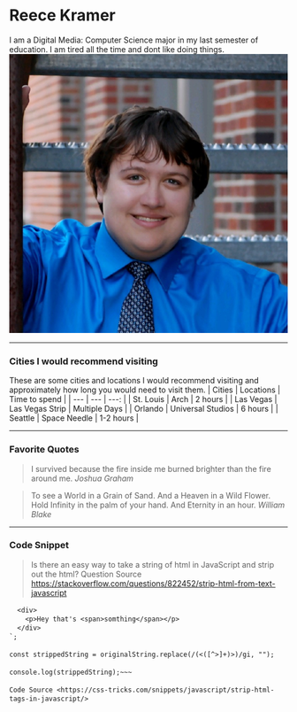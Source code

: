 # Reece Kramer
I am a Digital Media: Computer Science major in my last semester of education. I am tired all the time and dont like doing things.
![me](me.jpg)

---

### Cities I would recommend visiting

These are some cities and locations I would recommend visiting and approximately how long you would need to visit them.
| Cities | Locations | Time to spend |
| --- | --- | ---: |
| St. Louis | Arch | 2 hours |
| Las Vegas | Las Vegas Strip | Multiple Days |
| Orlando | Universal Studios | 6 hours |
| Seattle | Space Needle | 1-2 hours |

---

### Favorite Quotes 

> I survived because the fire inside me burned brighter than the fire around me.
*Joshua Graham*

> To see a World in a Grain of Sand. And a Heaven in a Wild Flower. Hold Infinity in the palm of your hand. And Eternity in an hour. 
*William Blake*

---

### Code Snippet

> Is there an easy way to take a string of html in JavaScript and strip out the html?
Question Source <https://stackoverflow.com/questions/822452/strip-html-from-text-javascript>
~~~ const originalString = `
  <div>
    <p>Hey that's <span>somthing</span></p>
  </div>
`;

const strippedString = originalString.replace(/(<([^>]+)>)/gi, "");

console.log(strippedString);~~~

Code Source <https://css-tricks.com/snippets/javascript/strip-html-tags-in-javascript/>